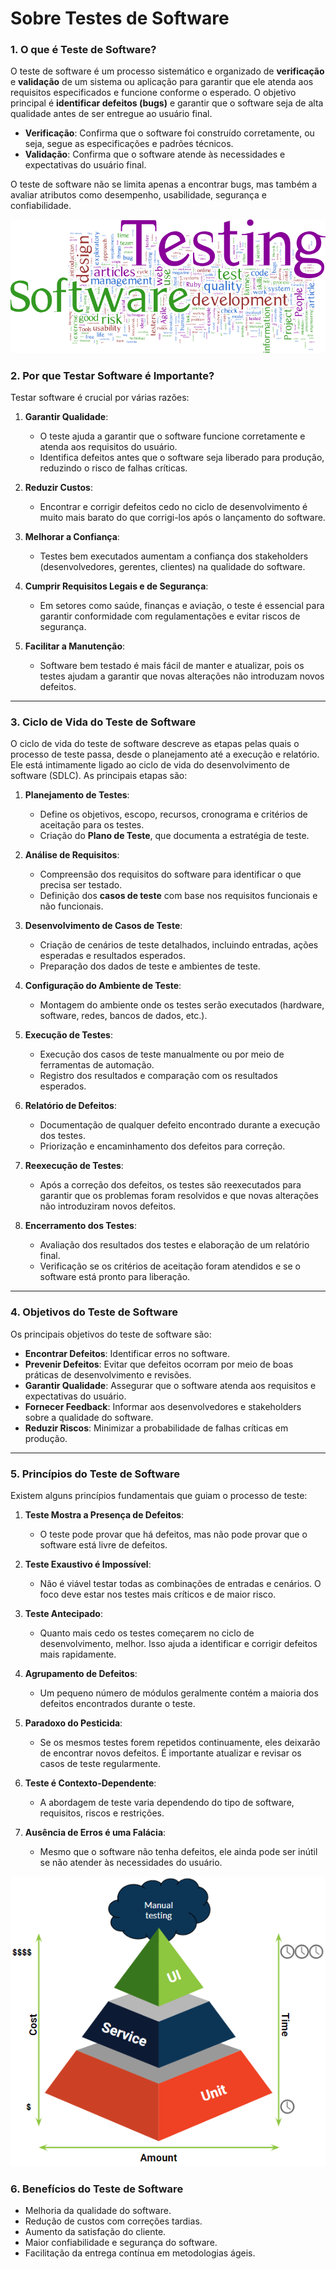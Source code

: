 # Sobre Testes de Software

### **1. O que é Teste de Software?**
O teste de software é um processo sistemático e organizado de **verificação** e **validação** de um sistema ou aplicação para garantir que ele atenda aos requisitos especificados e funcione conforme o esperado. O objetivo principal é **identificar defeitos (bugs)** e garantir que o software seja de alta qualidade antes de ser entregue ao usuário final.

- **Verificação**: Confirma que o software foi construído corretamente, ou seja, segue as especificações e padrões técnicos.
- **Validação**: Confirma que o software atende às necessidades e expectativas do usuário final.

O teste de software não se limita apenas a encontrar bugs, mas também a avaliar atributos como desempenho, usabilidade, segurança e confiabilidade.

![Logo do Projeto](../assets/tst-cloud.png)

### **2. Por que Testar Software é Importante?**
Testar software é crucial por várias razões:

1. **Garantir Qualidade**:
   - O teste ajuda a garantir que o software funcione corretamente e atenda aos requisitos do usuário.
   - Identifica defeitos antes que o software seja liberado para produção, reduzindo o risco de falhas críticas.

2. **Reduzir Custos**:
   - Encontrar e corrigir defeitos cedo no ciclo de desenvolvimento é muito mais barato do que corrigi-los após o lançamento do software.

3. **Melhorar a Confiança**:
   - Testes bem executados aumentam a confiança dos stakeholders (desenvolvedores, gerentes, clientes) na qualidade do software.

4. **Cumprir Requisitos Legais e de Segurança**:
   - Em setores como saúde, finanças e aviação, o teste é essencial para garantir conformidade com regulamentações e evitar riscos de segurança.

5. **Facilitar a Manutenção**:
   - Software bem testado é mais fácil de manter e atualizar, pois os testes ajudam a garantir que novas alterações não introduzam novos defeitos.

---

### **3. Ciclo de Vida do Teste de Software**
O ciclo de vida do teste de software descreve as etapas pelas quais o processo de teste passa, desde o planejamento até a execução e relatório. Ele está intimamente ligado ao ciclo de vida do desenvolvimento de software (SDLC). As principais etapas são:

1. **Planejamento de Testes**:
   - Define os objetivos, escopo, recursos, cronograma e critérios de aceitação para os testes.
   - Criação do **Plano de Teste**, que documenta a estratégia de teste.

2. **Análise de Requisitos**:
   - Compreensão dos requisitos do software para identificar o que precisa ser testado.
   - Definição dos **casos de teste** com base nos requisitos funcionais e não funcionais.

3. **Desenvolvimento de Casos de Teste**:
   - Criação de cenários de teste detalhados, incluindo entradas, ações esperadas e resultados esperados.
   - Preparação dos dados de teste e ambientes de teste.

4. **Configuração do Ambiente de Teste**:
   - Montagem do ambiente onde os testes serão executados (hardware, software, redes, bancos de dados, etc.).

5. **Execução de Testes**:
   - Execução dos casos de teste manualmente ou por meio de ferramentas de automação.
   - Registro dos resultados e comparação com os resultados esperados.

6. **Relatório de Defeitos**:
   - Documentação de qualquer defeito encontrado durante a execução dos testes.
   - Priorização e encaminhamento dos defeitos para correção.

7. **Reexecução de Testes**:
   - Após a correção dos defeitos, os testes são reexecutados para garantir que os problemas foram resolvidos e que novas alterações não introduziram novos defeitos.

8. **Encerramento dos Testes**:
   - Avaliação dos resultados dos testes e elaboração de um relatório final.
   - Verificação se os critérios de aceitação foram atendidos e se o software está pronto para liberação.

---

### **4. Objetivos do Teste de Software**
Os principais objetivos do teste de software são:
- **Encontrar Defeitos**: Identificar erros no software.
- **Prevenir Defeitos**: Evitar que defeitos ocorram por meio de boas práticas de desenvolvimento e revisões.
- **Garantir Qualidade**: Assegurar que o software atenda aos requisitos e expectativas do usuário.
- **Fornecer Feedback**: Informar aos desenvolvedores e stakeholders sobre a qualidade do software.
- **Reduzir Riscos**: Minimizar a probabilidade de falhas críticas em produção.

---

### **5. Princípios do Teste de Software**
Existem alguns princípios fundamentais que guiam o processo de teste:

1. **Teste Mostra a Presença de Defeitos**:
   - O teste pode provar que há defeitos, mas não pode provar que o software está livre de defeitos.

2. **Teste Exaustivo é Impossível**:
   - Não é viável testar todas as combinações de entradas e cenários. O foco deve estar nos testes mais críticos e de maior risco.

3. **Teste Antecipado**:
   - Quanto mais cedo os testes começarem no ciclo de desenvolvimento, melhor. Isso ajuda a identificar e corrigir defeitos mais rapidamente.

4. **Agrupamento de Defeitos**:
   - Um pequeno número de módulos geralmente contém a maioria dos defeitos encontrados durante o teste.

5. **Paradoxo do Pesticida**:
   - Se os mesmos testes forem repetidos continuamente, eles deixarão de encontrar novos defeitos. É importante atualizar e revisar os casos de teste regularmente.

6. **Teste é Contexto-Dependente**:
   - A abordagem de teste varia dependendo do tipo de software, requisitos, riscos e restrições.

7. **Ausência de Erros é uma Falácia**:
   - Mesmo que o software não tenha defeitos, ele ainda pode ser inútil se não atender às necessidades do usuário.

![...](../assets/pasted%20image%200.png)

### **6. Benefícios do Teste de Software**
- Melhoria da qualidade do software.
- Redução de custos com correções tardias.
- Aumento da satisfação do cliente.
- Maior confiabilidade e segurança do software.
- Facilitação da entrega contínua em metodologias ágeis.
